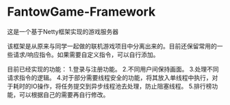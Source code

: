 # FantowGame-Framework
这是一个基于Netty框架实现的游戏服务器

该框架是从原来与同学一起做的联机游戏项目中分离出来的。目前还保留常用的一些请求/响应指令。如果需要自定义指令，可以自行添加。

目前已经实现的功能：
  1.登录与注册功能。
  2.不同用户间保持画面。
  3.处理不同请求指令的逻辑。
  4.对于部分需要线程安全的功能，将其放入单线程中执行，对于耗时的IO操作，将任务提交到异步线程池去处理，防止阻塞线程。
  5.排行榜功能，可以根据自己的需要再自行修改。


